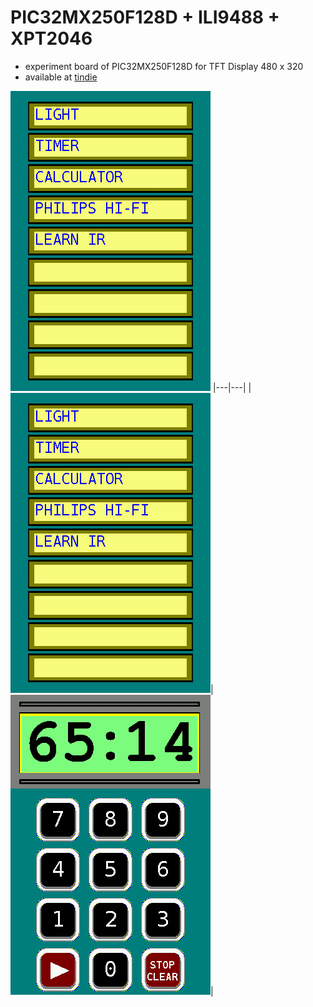 # PIC32MX250F128D + ILI9488 + XPT2046

- experiment board of PIC32MX250F128D for TFT Display 480 x 320
- available at [tindie](https://www.tindie.com/products/dgtie/stick250/)

![](tools/menu.bmp)
|---|---|
|![](tools/menu.bmp)|![](tools/timer.bmp)|

